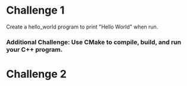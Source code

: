 # Challenge 1
Create a hello_world program to print "Hello World" when run. 

### Additional Challenge: Use CMake to compile, build, and run your C++ program.  

# Challenge 2

